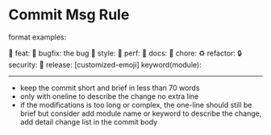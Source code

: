 # Commit Msg Rule

format examples:

🦄 feat: <short description of the change>
🐛 bugfix: <short description of> the bug
🎨 style: <short description of the style change>
🚀 perf: <short description of the performance improvement>
📝 docs: <short description of the documentation change>
🔧 chore: <short description of the chore>
♻️ refactor: <short description of the refactoring>
🔒 security: <short description of the security fix>
🔖 release: <version number>
[customized-emoji] keyword(module): <short description of the change>

---

- keep the commit short and brief in less than 70 words
- only with oneline to describe the change no extra line
- if the modifications is too long or complex, the one-line should still be brief but consider add module name or keyword to describe the change, add detail change list in the commit body